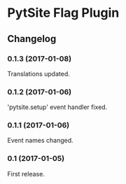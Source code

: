 # PytSite Flag Plugin


## Changelog

### 0.1.3 (2017-01-08)
Translations updated.

### 0.1.2 (2017-01-06)
'pytsite.setup' event handler fixed.

### 0.1.1 (2017-01-06)
Event names changed.

### 0.1 (2017-01-05)
First release.

